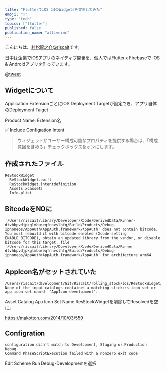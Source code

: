 ```yaml
---
title: "FlutterでiOS 14のWidgetsを実装してみた"
emoji: "🦢"
type: "tech"
topics: ["flutter"]
published: false
publication_name: "altiveinc"
---
```

こんにちは、[村松龍之介@riscait](https://twitter.com/riscait)です。

日中は企業でiOSアプリのネイティブ開発を、個人ではFlutter x Firebaseで iOS & Androidアプリを作っています。

@[tweet](https://twitter.com/riscait/status/1308171643089379329)


## Widgetについて
Application ExtensionごとにiOS Deployment Targetが設定でき、アプリ自体のDeployment Target

Product Name: Extension名

✅ Include Configration Intent
> ウィジェットがユーザー構成可能なプロパティを提供する場合は、「構成意図を含める」チェックボックスをオンにします。

## 作成されたファイル
```
ReStockWidget
  ReStockWidget.swift
  ReStockWidget.intentdefinition
  Assets.xcassets
  Info.plist
```

## BitcodeをNOに

```
'/Users/riscait/Library/Developer/Xcode/DerivedData/Runner-dtvhbpvdjpkglmbuzeqfnnvslhfq/Build/Products/Debug-iphoneos/AppAuth/AppAuth.framework/AppAuth' does not contain bitcode. You must rebuild it with bitcode enabled (Xcode setting ENABLE_BITCODE), obtain an updated library from the vendor, or disable bitcode for this target. file '/Users/riscait/Library/Developer/Xcode/DerivedData/Runner-dtvhbpvdjpkglmbuzeqfnnvslhfq/Build/Products/Debug-iphoneos/AppAuth/AppAuth.framework/AppAuth' for architecture arm64
```

## AppIcon名がセットされていた
```
/Users/riscait/development/Git/Riscait/rolling_stock/ios/ReStockWidget/Assets.xcassets:1:1: None of the input catalogs contained a matching stickers icon set or app icon set named  "AppIcon-development".
```
Asset Catalog App Icon Set Name
ResStockWidgetを削除してResolvedを空に。

https://makotton.com/2014/10/03/559

## Configration
```
configuration didn't match to Development, Staging or Production
Debug
Command PhaseScriptExecution failed with a nonzero exit code
```

Edit Scheme
Run
Debug-Developmentを選択